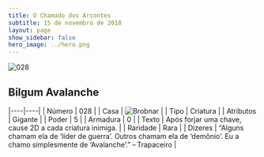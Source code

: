 ```yaml
---
title: O Chamado dos Arcontes
subtitle: 15 de novembro de 2018
layout: page
show_sidebar: false
hero_image: ../hero.png
---
```


![028](https://cdn.keyforgegame.com/media/card_front/pt/341_028_VP32QGRWMRW3_pt.png)

## Bilgum Avalanche

|----|----|
| Número | 028 |
| Casa | ![Brobnar](https://archonarcana.com/images/thumb/e/e0/Brobnar.png/22px-Brobnar.png "Brobnar") |
| Tipo | Criatura |
| Atributos | Gigante |
| Poder | 5 |
| Armadura | 0 |
| Texto | Após forjar uma chave, cause 2D  a cada criatura inimiga. |
| Raridade | Rara |
| Dizeres | “Alguns chamam ela de ‘líder de guerra’.  Outros chamam ela de ‘demônio’.  Eu a chamo simplesmente de ‘Avalanche’.” – Trapaceiro |
